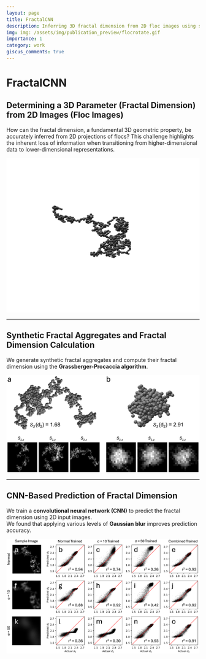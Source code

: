 ```yaml
---
layout: page
title: FractalCNN
description: Inferring 3D fractal dimension from 2D floc images using synthetic datasets and CNNs
img: img: /assets/img/publication_preview/flocrotate.gif
importance: 1
category: work
giscus_comments: true
---
```



# FractalCNN

## Determining a 3D Parameter (Fractal Dimension) from 2D Images (Floc Images)

How can the fractal dimension, a fundamental 3D geometric property, be accurately inferred from 2D projections of flocs? This challenge highlights the inherent loss of information when transitioning from higher-dimensional data to lower-dimensional representations.

![Rotating Floc Visualization](https://github.com/braydennoh/fractalCNN/raw/main/images/flocrotate.gif)

---

## Synthetic Fractal Aggregates and Fractal Dimension Calculation

We generate synthetic fractal aggregates and compute their fractal dimension using the **Grassberger-Procaccia algorithm**.

![Fractal Aggregates](https://github.com/braydennoh/fractalCNN/raw/main/images/Slide1.png)

---

## CNN-Based Prediction of Fractal Dimension

We train a **convolutional neural network (CNN)** to predict the fractal dimension using 2D input images.  
We found that applying various levels of **Gaussian blur** improves prediction accuracy.

![CNN Predictions](https://github.com/braydennoh/fractalCNN/raw/main/images/Slide2.png)

